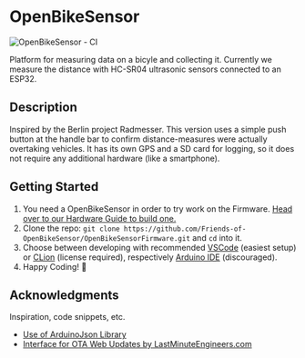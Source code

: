 # OpenBikeSensor
![OpenBikeSensor - CI](https://github.com/Friends-of-OpenBikeSensor/OpenBikeSensorFirmware/workflows/OpenBikeSensor%20-%20CI/badge.svg)

Platform for measuring data on a bicyle and collecting it.
Currently we measure the distance with HC-SR04 ultrasonic sensors connected to an ESP32.

## Description

Inspired by the Berlin project Radmesser. This version uses a simple push button at the handle bar to confirm distance-measures were actually overtaking vehicles. It has its own GPS and a SD card for logging, so it does not require any additional hardware (like a smartphone).

## Getting Started

1. You need a OpenBikeSensor in order to try work on the Firmware. [Head over to our Hardware Guide to build one.](/docs/guides/01_hardware.md)
2. Clone the repo: `git clone https://github.com/Friends-of-OpenBikeSensor/OpenBikeSensorFirmware.git` and `cd` into it.
2. Choose between developing with recommended [VSCode](/docs/guides/02_setup.md#vscode) (easiest setup) or [CLion](/docs/guides/02_setup.md#clion) (license required), respectively [Arduino IDE](/docs/guides/02_setup.md#arduino) (discouraged).
3. Happy Coding! 🎉

## Acknowledgments

Inspiration, code snippets, etc.
* [Use of ArduinoJson Library](https://arduinojson.org/v6/example/config/)
* [Interface for OTA Web Updates by LastMinuteEngineers.com](https://lastminuteengineers.com/esp32-ota-web-updater-arduino-ide/)
